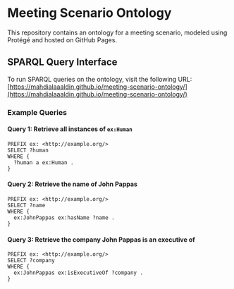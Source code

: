 # Meeting Scenario Ontology

This repository contains an ontology for a meeting scenario, modeled using Protégé and hosted on GitHub Pages.

## SPARQL Query Interface
To run SPARQL queries on the ontology, visit the following URL:
[https://mahdialaaaldin.github.io/meeting-scenario-ontology/](https://mahdialaaaldin.github.io/meeting-scenario-ontology/)

### Example Queries

#### Query 1: Retrieve all instances of `ex:Human`
```sparql
PREFIX ex: <http://example.org/>
SELECT ?human
WHERE {
  ?human a ex:Human .
}
```

#### Query 2: Retrieve the name of John Pappas
```sparql
PREFIX ex: <http://example.org/>
SELECT ?name
WHERE {
  ex:JohnPappas ex:hasName ?name .
}
```

#### Query 3: Retrieve the company John Pappas is an executive of
```sparql
PREFIX ex: <http://example.org/>
SELECT ?company
WHERE {
  ex:JohnPappas ex:isExecutiveOf ?company .
}
```
